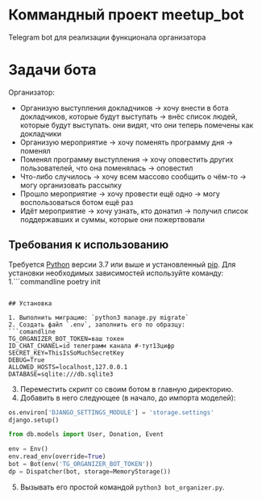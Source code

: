 #  Коммандный проект meetup_bot
Telegram bot для реализации функционала организатора

# Задачи бота
Организатор:
* Организую выступления докладчиков → хочу внести в бота докладчиков, которые будут выступать → внёс список людей, которые будут выступать. они видят, что они теперь помечены как докладчики
* Организую мероприятие → хочу поменять программу дня → поменял
* Поменял программу выступления → хочу оповестить других пользователей, что она поменялась → оповестил
* Что-либо случилось → хочу всем массово сообщить о чём-то → могу организовать рассылку
* Прошло мероприятие → хочу провести ещё одно → могу воспользоваться ботом ещё раз
* Идёт мероприятие → хочу узнать, кто донатил → получил список поддержавших и суммы, которые они пожертвовали


## Требования к использованию

Требуется [Python](https://www.python.org/downloads/) версии 3.7 или выше и установленный [pip](https://pip.pypa.io/en/stable/getting-started/). Для установки необходимых зависимостей используйте команду:  
1.```commandline
poetry init
```

## Установка

1. Выполнить миграцию: `python3 manage.py migrate`
2. Создать файл `.env`, заполнить его по образцу:
```comandline
TG_ORGANIZER_BOT_TOKEN=ваш токен
ID_CHAT_CHANEL=id телеграмм канала #-тут13цифр
SECRET_KEY=ThisIsSoMuchSecretKey
DEBUG=True
ALLOWED_HOSTS=localhost,127.0.0.1
DATABASE=sqlite:///db.sqlite3
```

3. Переместить скрипт со своим ботом в главную директорию.
4. Добавить в него следующее (в начало, до импорта моделей):
```python
os.environ['DJANGO_SETTINGS_MODULE'] = 'storage.settings'
django.setup()

from db.models import User, Donation, Event

env = Env()
env.read_env(override=True)
bot = Bot(env('TG_ORGANIZER_BOT_TOKEN'))
dp = Dispatcher(bot, storage=MemoryStorage())
```

5. Вызывать его простой командой `python3 bot_organizer.py`.
